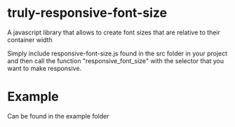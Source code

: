 # truly-responsive-font-size
A javascript library that allows to create font sizes that are relative to their container width

Simply include responsive-font-size.js found in the src folder in your project and then call the function "responsive_font_size" with the selector that you want to make responsive.

# Example
Can be found in the example folder
